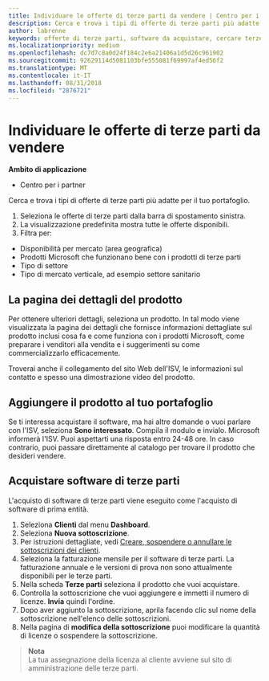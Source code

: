 ```yaml
---
title: Individuare le offerte di terze parti da vendere | Centro per i partner
description: Cerca e trova i tipi di offerte di terze parti più adatte per il tuo portafoglio.
author: labrenne
keywords: offerte di terze parti, software da acquistare, cercare terze parti
ms.localizationpriority: medium
ms.openlocfilehash: dc7d7c8a0d24f184c2e6a21406a1d5d26c961902
ms.sourcegitcommit: 92629114d5081103bfe555081f69997af4ed56f2
ms.translationtype: MT
ms.contentlocale: it-IT
ms.lasthandoff: 08/31/2018
ms.locfileid: "2876721"
---
```

# <a name="discover-the-third-party-offers-you-want-to-sell"></a>Individuare le offerte di terze parti da vendere

**Ambito di applicazione**

-  Centro per i partner

Cerca e trova i tipi di offerte di terze parti più adatte per il tuo portafoglio. 

1.  Seleziona le offerte di terze parti dalla barra di spostamento sinistra. 
2.  La visualizzazione predefinita mostra tutte le offerte disponibili. 
3.  Filtra per:

- Disponibilità per mercato (area geografica)
- Prodotti Microsoft che funzionano bene con i prodotti di terze parti
- Tipo di settore
- Tipo di mercato verticale, ad esempio settore sanitario

## <a name="the-product-details-page"></a>La pagina dei dettagli del prodotto

Per ottenere ulteriori dettagli, seleziona un prodotto. In tal modo viene visualizzata la pagina dei dettagli che fornisce informazioni dettagliate sul prodotto inclusi cosa fa e come funziona con i prodotti Microsoft, come preparare i venditori alla vendita e i suggerimenti su come commercializzarlo efficacemente. 

Troverai anche il collegamento del sito Web dell'ISV, le informazioni sul contatto e spesso una dimostrazione video del prodotto. 

## <a name="add-the-product-to-your-portfolio"></a>Aggiungere il prodotto al tuo portafoglio

Se ti interessa acquistare il software, ma hai altre domande o vuoi parlare con l'ISV, seleziona **Sono interessato**. Compila il modulo e invialo. Microsoft informerà l'ISV. Puoi aspettarti una risposta entro 24-48 ore. In caso contrario, puoi passare direttamente al catalogo per trovare il prodotto che desideri vendere.

## <a name="purchase-the-third-party-software"></a>Acquistare software di terze parti

L'acquisto di software di terze parti viene eseguito come l'acquisto di software di prima entità. 

1. Seleziona **Clienti** dal menu **Dashboard**.
2. Seleziona **Nuova sottoscrizione**.
3. Per istruzioni dettagliate, vedi [Creare, sospendere o annullare le sottoscrizioni dei clienti](create-a-new-subscription.md).
4.  Seleziona la fatturazione mensile per il software di terze parti. La fatturazione annuale e le versioni di prova non sono attualmente disponibili per le terze parti.
5.  Nella scheda **Terze parti** seleziona il prodotto che vuoi acquistare.
6.  Controlla la sottoscrizione che vuoi aggiungere e immetti il numero di licenze. **Invia** quindi l'ordine.
7.  Dopo aver aggiunto la sottoscrizione, aprila facendo clic sul nome della sottoscrizione nell'elenco delle sottoscrizioni. 
8.  Nella pagina di **modifica della sottoscrizione** puoi modificare la quantità di licenze o sospendere la sottoscrizione.

>**Nota**<br> La tua assegnazione della licenza al cliente avviene sul sito di amministrazione delle terze parti.

    


